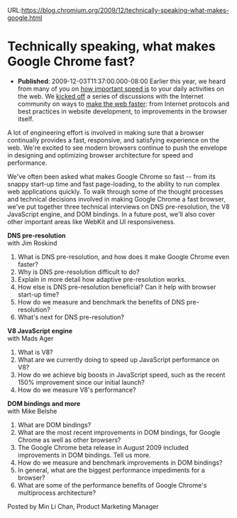 URL:https://blog.chromium.org/2009/12/technically-speaking-what-makes-google.html
# Technically speaking, what makes Google Chrome fast?
- **Published**: 2009-12-03T11:37:00.000-08:00
Earlier this year, we heard from many of you on [how important speed is](http://googleresearch.blogspot.com/2009/06/speed-matters.html) to your daily activities on the web. We [kicked off](http://googleblog.blogspot.com/2009/06/lets-make-web-faster.html) a series of discussions with the Internet community on ways to [make the web faster](http://code.google.com/speed/): from Internet protocols and best practices in website development, to improvements in the browser itself.

A lot of engineering effort is involved in making sure that a browser continually provides a fast, responsive, and satisfying experience on the web. We're excited to see modern browsers continue to push the envelope in designing and optimizing browser architecture for speed and performance.

We've often been asked what makes Google Chrome so fast -- from its snappy start-up time and fast page-loading, to the ability to run complex web applications quickly. To walk through some of the thought processes and technical decisions involved in making Google Chrome a fast browser, we've put together three technical interviews on DNS pre-resolution, the V8 JavaScript engine, and DOM bindings. In a future post, we'll also cover other important areas like WebKit and UI responsiveness.

  
  
**DNS pre-resolution**  
with Jim Roskind  
  

  
1. What is DNS pre-resolution, and how does it make Google Chrome even faster?
2. Why is DNS pre-resolution difficult to do?
3. Explain in more detail how adaptive pre-resolution works.
4. How else is DNS pre-resolution beneficial? Can it help with browser start-up time?
5. How do we measure and benchmark the benefits of DNS pre-resolution?
6. What's next for DNS pre-resolution?
  

  
  
**V8 JavaScript engine**  
with Mads Ager  
  
  

  
1. What is V8?
2. What are we currently doing to speed up JavaScript performance on V8?
3. How do we achieve big boosts in JavaScript speed, such as the recent 150% improvement since our initial launch?
4. How do we measure V8's performance?

  
  
**DOM bindings and more**  
with Mike Belshe  
  
  

  
1. What are DOM bindings?
2. What are the most recent improvements in DOM bindings, for Google Chrome as well as other browsers?
3. The Google Chrome beta release in August 2009 included improvements in DOM bindings. Tell us more.
4. How do we measure and benchmark improvements in DOM bindings?
5. In general, what are the biggest performance impediments for a browser?
6. What are some of the performance benefits of Google Chrome's multiprocess architecture?
  

  
  
  
Posted by Min Li Chan, Product Marketing Manager